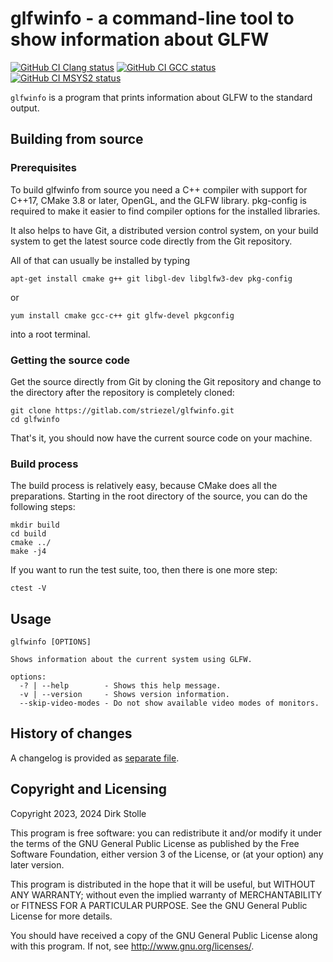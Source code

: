 # glfwinfo - a command-line tool to show information about GLFW

[![GitHub CI Clang status](https://github.com/striezel/glfwinfo/workflows/Clang/badge.svg)](https://github.com/striezel/glfwinfo/actions)
[![GitHub CI GCC status](https://github.com/striezel/glfwinfo/workflows/GCC/badge.svg)](https://github.com/striezel/glfwinfo/actions)
[![GitHub CI MSYS2 status](https://github.com/striezel/glfwinfo/workflows/MSYS2/badge.svg)](https://github.com/striezel/glfwinfo/actions)

`glfwinfo` is a program that prints information about GLFW to the standard
output.

## Building from source

### Prerequisites

To build glfwinfo from source you need a C++ compiler with support for C++17,
CMake 3.8 or later, OpenGL, and the GLFW library.
pkg-config is required to make it easier to find compiler options for the
installed libraries.

It also helps to have Git, a distributed version control system, on your build
system to get the latest source code directly from the Git repository.

All of that can usually be installed by typing

    apt-get install cmake g++ git libgl-dev libglfw3-dev pkg-config

or

    yum install cmake gcc-c++ git glfw-devel pkgconfig

into a root terminal.

### Getting the source code

Get the source directly from Git by cloning the Git repository and change to
the directory after the repository is completely cloned:

    git clone https://gitlab.com/striezel/glfwinfo.git
    cd glfwinfo

That's it, you should now have the current source code on your machine.

### Build process

The build process is relatively easy, because CMake does all the preparations.
Starting in the root directory of the source, you can do the following steps:

    mkdir build
    cd build
    cmake ../
    make -j4

If you want to run the test suite, too, then there is one more step:

    ctest -V

## Usage

```
glfwinfo [OPTIONS]

Shows information about the current system using GLFW.

options:
  -? | --help        - Shows this help message.
  -v | --version     - Shows version information.
  --skip-video-modes - Do not show available video modes of monitors.
```

## History of changes

A changelog is provided as [separate file](./changelog.md).

## Copyright and Licensing

Copyright 2023, 2024  Dirk Stolle

This program is free software: you can redistribute it and/or modify
it under the terms of the GNU General Public License as published by
the Free Software Foundation, either version 3 of the License, or
(at your option) any later version.

This program is distributed in the hope that it will be useful,
but WITHOUT ANY WARRANTY; without even the implied warranty of
MERCHANTABILITY or FITNESS FOR A PARTICULAR PURPOSE.  See the
GNU General Public License for more details.

You should have received a copy of the GNU General Public License
along with this program.  If not, see <http://www.gnu.org/licenses/>.
